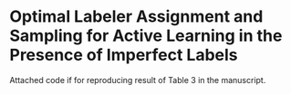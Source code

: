 # Optimal Labeler Assignment and Sampling for Active Learning in the Presence of Imperfect Labels

Attached code if for reproducing result of Table 3 in the manuscript.
